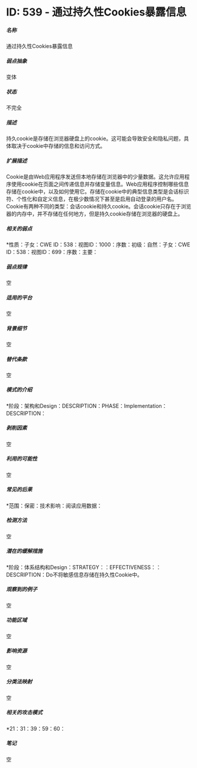 # ID: 539 - 通过持久性Cookies暴露信息
<h5>名称</h5>通过持久性Cookies暴露信息
<h5>弱点抽象</h5>变体
<h5>状态</h5>不完全
<h5>描述</h5>持久cookie是存储在浏览器硬盘上的cookie。这可能会导致安全和隐私问题，具体取决于cookie中存储的信息和访问方式。
<h5>扩展描述</h5>Cookie是由Web应用程序发送但本地存储在浏览器中的少量数据。这允许应用程序使用cookie在页面之间传递信息并存储变量信息。Web应用程序控制哪些信息存储在cookie中，以及如何使用它。存储在cookie中的典型信息类型是会话标识符、个性化和自定义信息，在极少数情况下甚至是启用自动登录的用户名。Cookie有两种不同的类型：会话cookie和持久cookie。会话cookie只存在于浏览器的内存中，并不存储在任何地方，但是持久cookie存储在浏览器的硬盘上。
<h5>相关的弱点</h5>*性质：子女：CWE ID：538：视图ID：1000：序数：初级：自然：子女：CWE ID：538：视图ID：699：序数：主要：
<h5>弱点规律</h5>空
<h5>适用的平台</h5>空
<h5>背景细节</h5>空
<h5>替代条款</h5>空
<h5>模式的介绍</h5>*阶段：架构和Design：DESCRIPTION：PHASE：Implementation：DESCRIPTION：
<h5>剥削因素</h5>空
<h5>利用的可能性</h5>空
<h5>常见的后果</h5>*范围：保密：技术影响：阅读应用数据：
<h5>检测方法</h5>空
<h5>潜在的缓解措施</h5>*阶段：体系结构和Design：STRATEGY：：EFFECTIVENESS：：DESCRIPTION：Do不将敏感信息存储在持久性Cookie中。
<h5>观察到的例子</h5>空
<h5>功能区域</h5>空
<h5>影响资源</h5>空
<h5>分类法映射</h5>空
<h5>相关的攻击模式</h5>*21：31：39：59：60：
<h5>笔记</h5>空


